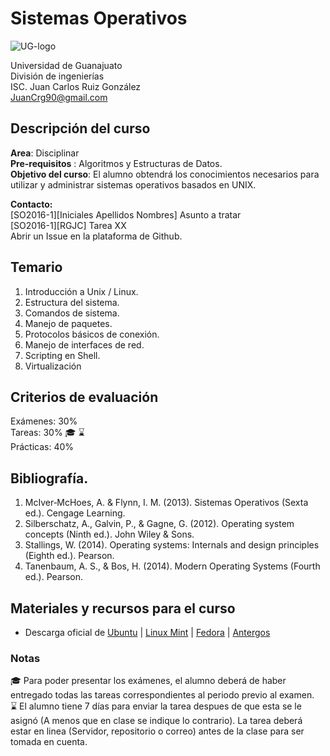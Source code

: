 # Sistemas Operativos
![UG-logo](http://res.cloudinary.com/juancrg90/image/upload/c_scale,w_100/v1453664593/UG_dyzkjm.png)

Universidad de Guanajuato  
División de ingenierías  
ISC. Juan Carlos Ruiz González  
JuanCrg90@gmail.com 

## Descripción del curso
**Area**: Disciplinar  
**Pre-requisitos** : Algoritmos y Estructuras de Datos.  
**Objetivo del curso**: El alumno obtendrá los conocimientos necesarios para utilizar y administrar sistemas operativos basados en UNIX.

**Contacto:**  
[SO2016-1][Iniciales Apellidos Nombres] Asunto a tratar  
[SO2016-1][RGJC] Tarea XX  
Abrir un Issue en la plataforma de Github.

## Temario
1. Introducción a Unix / Linux.
2. Estructura del sistema.
3. Comandos de sistema.
4. Manejo de paquetes.
5. Protocolos básicos de conexión.
6. Manejo de interfaces de red.
7. Scripting en Shell.
8. Virtualización

## Criterios de evaluación
Exámenes: 30%  
Tareas: 30% :mortar_board: :hourglass:   
Prácticas: 40%

## Bibliografía.  
1. McIver‐McHoes, A. & Flynn, I. M. (2013). Sistemas Operativos (Sexta ed.). Cengage Learning.
2. Silberschatz, A., Galvin, P., & Gagne, G. (2012). Operating system concepts (Ninth ed.). John Wiley & Sons.
3. Stallings, W. (2014). Operating systems: Internals and design principles (Eighth ed.). Pearson.
4. Tanenbaum, A. S., & Bos, H. (2014). Modern Operating Systems (Fourth ed.). Pearson.

## Materiales y recursos para el curso
*  Descarga oficial de [Ubuntu](http://www.ubuntu.com/download/desktop) |
[Linux Mint](http://www.linuxmint.com/download.php) |
[Fedora](https://getfedora.org/es/workstation/download/) |
[Antergos](https://antergos.com/try-it/)



### Notas
:mortar_board: Para poder presentar los exámenes, el alumno deberá de haber entregado todas las tareas correspondientes al periodo previo al examen.  
:hourglass: El alumno tiene 7 días para enviar la tarea despues de que esta se le asignó (A menos que en clase se indique lo contrario). La tarea deberá estar en linea (Servidor, repositorio o correo) antes de la clase para ser tomada en cuenta.
